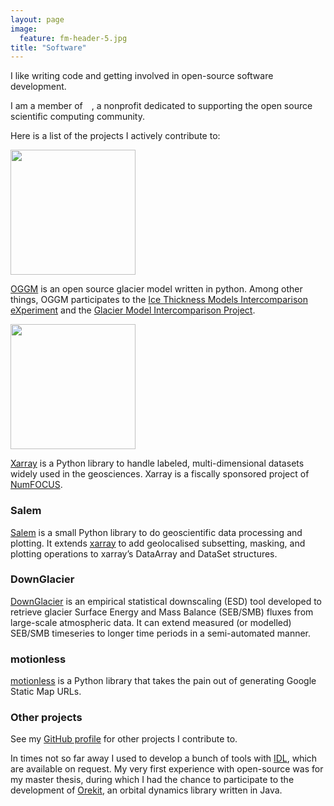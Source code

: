 ```yaml
---
layout: page
image:
  feature: fm-header-5.jpg
title: "Software"
---
```


I like writing code and getting involved in open-source software development.

I am a member of <a href="https://numfocus.org/"><img src="https://numfocus.org/wp-content/uploads/2018/01/optNumFocus_LRG.png" height="10"></a>, a nonprofit dedicated
to supporting the open source scientific computing community.

Here is a list of the projects I actively contribute to:

<a href="http://oggm.org"><img src="https://docs.oggm.org/en/latest/_static/logo.png" width="200"></a>

[OGGM](http://oggm.org) is an open source glacier model written
in python. Among other things, OGGM participates to the
[Ice Thickness Models Intercomparison eXperiment](http://oggm.org/2016/06/18/itmix-experiment-phase1/)
and the [Glacier Model Intercomparison Project](http://www.climate-cryosphere.org/activities/targeted/glaciermip).


<a href="http://xarray.pydata.org"><img src="http://xarray.pydata.org/en/latest/_static/dataset-diagram-logo.png" width="200"></a>

[Xarray](http://xarray.pydata.org) is a Python library to handle labeled,
multi-dimensional datasets widely used in the geosciences.
Xarray is a fiscally sponsored project of [NumFOCUS](https://numfocus.org/).


### Salem

[Salem](http://salem.readthedocs.io/en/stable/) is a small Python library to do
geoscientific data processing and plotting. It extends
[xarray](https://github.com/pydata/xarray) to add
geolocalised subsetting, masking, and plotting operations to xarray’s
DataArray and DataSet structures.

### DownGlacier

[DownGlacier](https://bitbucket.org/fmaussion/downglacier) is an empirical
statistical downscaling (ESD) tool developed to retrieve glacier Surface
Energy and Mass Balance (SEB/SMB) fluxes from large-scale atmospheric data.
It can extend measured (or modelled) SEB/SMB timeseries
to longer time periods in a semi-automated manner.

### motionless

[motionless](https://github.com/ryancox/motionless) is a Python library that
takes the pain out of generating Google Static Map URLs.

### Other projects

See my [GitHub profile](https://github.com/fmaussion) for other projects I contribute to.

In times not so far away I used to develop a bunch of tools with
[IDL](https://en.wikipedia.org/wiki/IDL_%28programming_language%29), which are
available on request. My very first experience with open-source was for
my master thesis, during which I had the chance to participate to the development
of [Orekit](https://www.orekit.org/), an orbital dynamics library written in Java.
